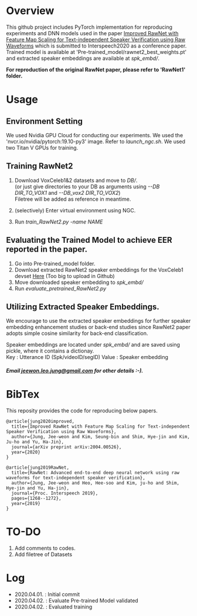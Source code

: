 # Overview
This github project includes PyTorch implementation for reproducing experiments and DNN models used in the paper
[Improved RawNet with Feature Map Scaling for Text-independent Speaker Verification using Raw Waveforms]( https://arxiv.org/pdf/2004.00526.pdf ) 
which is submitted to Interspeech2020 as a conference paper. 
Trained model is available at 'Pre-trained_model/rawnet2_best_weights.pt' and extracted speaker embeddings are available at *spk_embd/*. 

**For reproduction of the original RawNet paper, please refer to 'RawNet1' folder.**

# Usage

## Environment Setting
We used Nvidia GPU Cloud for conducting our experiments. We used the 'nvcr.io/nvidia/pytorch:19.10-py3' image. Refer to *launch_ngc.sh*. We used two Titan V GPUs for training. 

## Training RawNet2

1. Download VoxCeleb1&2 datasets and move to *DB/*.       
(or just give directories to your DB as arguments using *--DB DIR_TO_VOX1* and *--DB_vox2 DIR_TO_VOX2*)    
Filetree will be added as reference in meantime. 

2. (selectively) Enter virtual environment using NGC. 
3. Run *train_RawNet2.py -name NAME*

##  Evaluating the Trained Model to achieve EER reported in the paper.

1. Go into Pre-trained_model folder. 
2. Download extracted RawNet2 speaker embeddings for the VoxCeleb1 devset [Here]( https://www.dropbox.com/s/2y4k5rap8cztcrf/TTA_vox1_dev.pk?dl=0 )
(Too big to upload in Github)
3. Move downloaded speaker embedding to *spk_embd/*
4. Run *evaluate_pretrained_RawNet2.py*    

## Utilizing Extracted Speaker Embeddings. 
We encourage to use the extracted speaker embeddings for further speaker embedding enhancement studies or back-end studies since RawNet2 paper adopts simple cosine similarity for back-end classification.     

Speaker embeddings are located under *spk_embd/* and are saved using pickle, where it contains a dictionay.    
Key   : Utterance ID (Spk/videoID/segID)
Value : Speaker embedding


##### Email jeewon.leo.jung@gmail.com for other details :-).

# BibTex

This reposity provides the code for reproducing below papers. 
```
@article{jung2020improved,
  title={Improved RawNet with Feature Map Scaling for Text-independent Speaker Verification using Raw Waveforms},
  author={Jung, Jee-weon and Kim, Seung-bin and Shim, Hye-jin and Kim, Ju-ho and Yu, Ha-Jin},
  journal={arXiv preprint arXiv:2004.00526},
  year={2020}
}
```
```
@article{jung2019RawNet,
  title={RawNet: Advanced end-to-end deep neural network using raw waveforms for text-independent speaker verification},
  author={Jung, Jee-weon and Heo, Hee-soo and Kim, ju-ho and Shim, Hye-jin and Yu, Ha-jin},
  journal={Proc. Interspeech 2019},
  pages={1268--1272},
  year={2019}
}
```

# TO-DO
1. Add comments to codes. 
2. Add filetree of Datasets

# Log
- 2020.04.01. : Initial commit
- 2020.04.02. : Evaluate Pre-trained Model validated
- 2020.04.02. : Evaluated training

